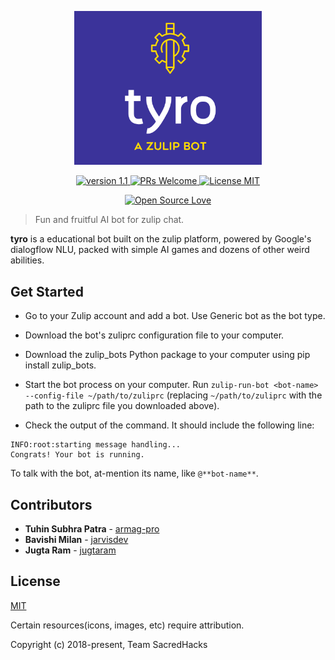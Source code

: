 
<p align="center"><a href="https://github.com/armag-pro/tyro-zulip-bot" target="_blank" rel="noopener noreferrer"><img width="300" src="https://github.com/armag-pro/tyro-zulip-bot/blob/master/assets/logo.png" alt="tryo Bot logo"></a></p>


<p align="center">
<a href="https://github.com/armag-pro/tyro-zulip-bot">
    <img src="https://img.shields.io/badge/version-1.1-blue.svg" alt="version 1.1">
</a>
<a href="https://github.com/armag-pro/tyro-zulip-bot/pulls">
    <img src="https://img.shields.io/badge/PRs-Welome-brightgreen.svg" alt="PRs Welcome">
</a>
<a href="https://github.com/armag-pro/tyro-zulip-bot/blob/master/LICENSE">
    <img src="https://img.shields.io/apm/l/vim-mode.svg" alt="License MIT">
</a>
</p>

<p align="center">
<a href="https://github.com/ellerbrock/open-source-badge/">
    <img src="https://badges.frapsoft.com/os/v1/open-source.svg?v=103" alt="Open Source Love">
</a>
</p>



> Fun and fruitful AI bot for zulip chat.


**tyro** is a educational bot built on the zulip platform, powered by Google's dialogflow NLU, packed with simple AI games and dozens of other weird abilities.


## Get Started

* Go to your Zulip account and  add a bot. Use Generic bot as the bot type.
* Download the bot's zuliprc configuration file to your computer.
* Download the zulip_bots Python package to your computer using pip install zulip_bots.
* Start the bot process on your computer.
Run  `zulip-run-bot <bot-name> --config-file ~/path/to/zuliprc`
(replacing `~/path/to/zuliprc` with the path to the zuliprc file you downloaded above).

* Check the output of the command. It should include the following line:

```
INFO:root:starting message handling...
Congrats! Your bot is running.
```

 To talk with the bot, at-mention its name, like `@**bot-name**`.

## Contributors
* **Tuhin Subhra Patra** - [armag-pro](https://github.com/armag-pro)
* **Bavishi Milan** - [jarvisdev](https://github.com/jarvisdev)
* **Jugta Ram** - [jugtaram](https://github.com/jugtaram)

## License
[MIT](http://opensource.org/licenses/MIT)

Certain resources(icons, images, etc) require attribution.


Copyright (c) 2018-present, Team SacredHacks
